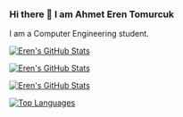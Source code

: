### Hi there 👋 I am Ahmet Eren Tomurcuk

I am a Computer Engineering student.

[![Eren's GitHub Stats](https://github-readme-stats.vercel.app/api?username=erentomurcuk&show_icons=true&theme=tokyoradical&locale=tr)](https://github.com/anuraghazra/github-readme-stats)

[![Eren's GitHub Stats](https://github-readme-stats.vercel.app/api?username=erentomurcuk&show_icons=true&theme=tokyoradical&locale=en)](https://github.com/anuraghazra/github-readme-stats)

[![Eren's GitHub Stats](https://github-readme-stats.vercel.app/api?username=erentomurcuk&show_icons=true&theme=tokyoradical&locale=dk)](https://github.com/anuraghazra/github-readme-stats)

[![Top Languages](https://github-readme-stats.vercel.app/api/top-langs/?username=erentomurcuk)](https://github.com/anuraghazra/github-readme-stats)

<!--
**erentomurcuk/erentomurcuk** is a ✨ _special_ ✨ repository because its `README.md` (this file) appears on your GitHub profile.

Here are some ideas to get you started:

- 🔭 I’m currently working on ...
- 🌱 I’m currently learning ...
- 👯 I’m looking to collaborate on ...
- 🤔 I’m looking for help with ...
- 💬 Ask me about ...
- 📫 How to reach me: ...
- 😄 Pronouns: ...
- ⚡ Fun fact: ...
-->
